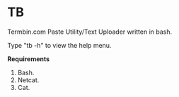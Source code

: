 TB
============

Termbin.com Paste Utility/Text Uploader written in bash.

Type "tb -h" to view the help menu.

**Requirements**

1. Bash.
2. Netcat.
3. Cat.
